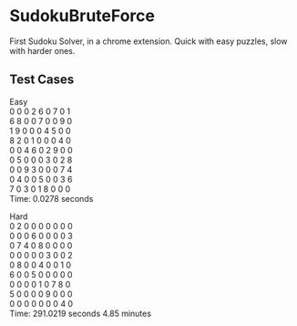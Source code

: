 # SudokuBruteForce
First Sudoku Solver, in a chrome extension. Quick with easy puzzles, slow with harder ones.



## Test Cases
Easy  
0 0 0 2 6 0 7 0 1  
6 8 0 0 7 0 0 9 0  
1 9 0 0 0 4 5 0 0  
8 2 0 1 0 0 0 4 0  
0 0 4 6 0 2 9 0 0  
0 5 0 0 0 3 0 2 8  
0 0 9 3 0 0 0 7 4  
0 4 0 0 5 0 0 3 6  
7 0 3 0 1 8 0 0 0  
Time: 0.0278 seconds


Hard  
0 2 0 0 0 0 0 0 0  
0 0 0 6 0 0 0 0 3  
0 7 4 0 8 0 0 0 0  
0 0 0 0 0 3 0 0 2  
0 8 0 0 4 0 0 1 0  
6 0 0 5 0 0 0 0 0  
0 0 0 0 1 0 7 8 0  
5 0 0 0 0 9 0 0 0  
0 0 0 0 0 0 0 4 0  
Time: 291.0219 seconds
	  4.85 minutes